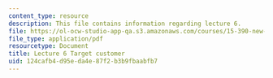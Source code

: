 ```yaml
---
content_type: resource
description: This file contains information regarding lecture 6.
file: https://ol-ocw-studio-app-qa.s3.amazonaws.com/courses/15-390-new-enterprises-spring-2013/124cafb4d95eda4e87f2b3b9fbaabfb7_MIT15_390S13_lec06.pdf
file_type: application/pdf
resourcetype: Document
title: Lecture 6 Target customer
uid: 124cafb4-d95e-da4e-87f2-b3b9fbaabfb7
---
```

